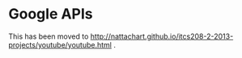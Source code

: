 # Google APIs

This has been moved to http://nattachart.github.io/itcs208-2-2013-projects/youtube/youtube.html .
